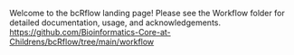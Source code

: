 Welcome to the bcRflow landing page! Please see the Workflow folder for detailed documentation, usage, and acknowledgements.
https://github.com/Bioinformatics-Core-at-Childrens/bcRflow/tree/main/workflow
